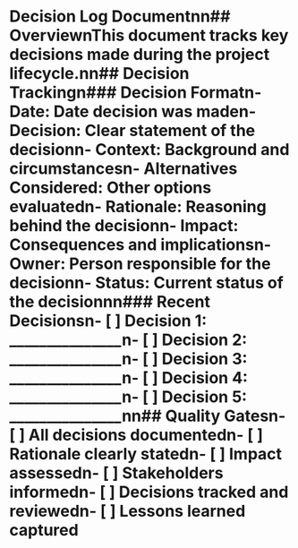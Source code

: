 # Decision Log Documentnn## OverviewnThis document tracks key decisions made during the project lifecycle.nn## Decision Trackingn### Decision Formatn- **Date**: Date decision was maden- **Decision**: Clear statement of the decisionn- **Context**: Background and circumstancesn- **Alternatives Considered**: Other options evaluatedn- **Rationale**: Reasoning behind the decisionn- **Impact**: Consequences and implicationsn- **Owner**: Person responsible for the decisionn- **Status**: Current status of the decisionnn### Recent Decisionsn- [ ] Decision 1: _______________n- [ ] Decision 2: _______________n- [ ] Decision 3: _______________n- [ ] Decision 4: _______________n- [ ] Decision 5: _______________nn## Quality Gatesn- [ ] All decisions documentedn- [ ] Rationale clearly statedn- [ ] Impact assessedn- [ ] Stakeholders informedn- [ ] Decisions tracked and reviewedn- [ ] Lessons learned captured